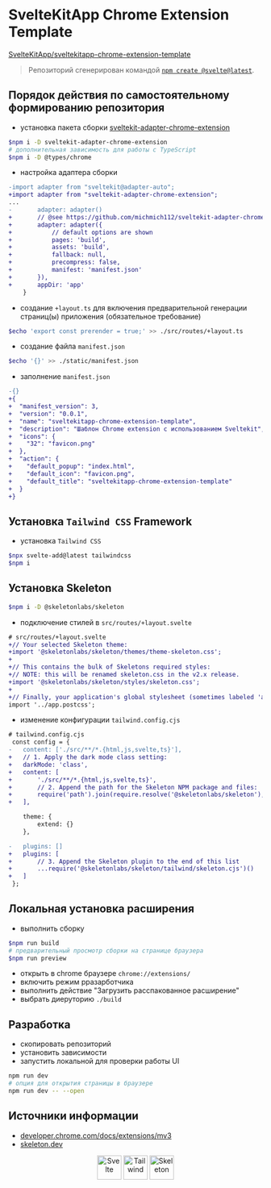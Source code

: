 # SvelteKitApp Chrome Extension Template

[SvelteKitApp/sveltekitapp-chrome-extension-template](https://github.com/SvelteKitApp/sveltekitapp-chrome-extension-template)

> Репозиторий сгенерирован командой [`npm create @svelte@latest`](https://github.com/sveltejs/kit/tree/master/packages/create-svelte).

## Порядок действия по самостоятельному формированию репозитория

- установка пакета сборки [sveltekit-adapter-chrome-extension](https://github.com/michmich112/sveltekit-adapter-chrome-extension)

```bash
$npm i -D sveltekit-adapter-chrome-extension
# дополнительная зависимость для работы с TypeScript
$npm i -D @types/chrome
```

- настройка адаптера сборки

```diff
-import adapter from "sveltekit@adapter-auto";
+import adapter from "sveltekit-adapter-chrome-extension";
...
-		adapter: adapter()
+		// @see https://github.com/michmich112/sveltekit-adapter-chrome-extension
+		adapter: adapter({
+			// default options are shown
+			pages: 'build',
+			assets: 'build',
+			fallback: null,
+			precompress: false,
+			manifest: 'manifest.json'
+		}),
+		appDir: 'app'
 	}
```

- создание `+layout.ts` для включения предварительной генерации страниц(ы) приложения (обязательное требование)

```bash
$echo 'export const prerender = true;' >> ./src/routes/+layout.ts
```

- создание файла `manifest.json`

```bash
$echo '{}' >> ./static/manifest.json
```

- заполнение `manifest.json`

```diff
-{}
+{
+  "manifest_version": 3,
+  "version": "0.0.1",
+  "name": "sveltekitapp-chrome-extension-template",
+  "description": "Шаблон Chrome extension с использованием Sveltekit",
+  "icons": {
+    "32": "favicon.png"
+  },
+  "action": {
+    "default_popup": "index.html",
+    "default_icon": "favicon.png",
+    "default_title": "sveltekitapp-chrome-extension-template"
+  }
+}
```

## Установка `Tailwind CSS` Framework

- установка `Tailwind CSS`

```bash
$npx svelte-add@latest tailwindcss
$npm i
```

## Установка Skeleton

```bash
$npm i -D @skeletonlabs/skeleton
```

- подключение стилей в `src/routes/+layout.svelte`

```diff
# src/routes/+layout.svelte
+// Your selected Skeleton theme:
+import '@skeletonlabs/skeleton/themes/theme-skeleton.css';
+
+// This contains the bulk of Skeletons required styles:
+// NOTE: this will be renamed skeleton.css in the v2.x release.
+import '@skeletonlabs/skeleton/styles/skeleton.css';
+
+// Finally, your application's global stylesheet (sometimes labeled 'app.css')
import '../app.postcss';
```

- изменение конфигурации `tailwind.config.cjs`

```diff
# tailwind.config.cjs
 const config = {
-	content: ['./src/**/*.{html,js,svelte,ts}'],
+	// 1. Apply the dark mode class setting:
+	darkMode: 'class',
+	content: [
+		'./src/**/*.{html,js,svelte,ts}',
+		// 2. Append the path for the Skeleton NPM package and files:
+		require('path').join(require.resolve('@skeletonlabs/skeleton'), '../**/*.{html,js,svelte,ts}')
+	],

 	theme: {
 		extend: {}
 	},

-	plugins: []
+	plugins: [
+		// 3. Append the Skeleton plugin to the end of this list
+		...require('@skeletonlabs/skeleton/tailwind/skeleton.cjs')()
+	]
 };
```

## Локальная установка расширения

- выполнить сборку

```bash
$npm run build
# предварительный просмотр сборки на странице браузера
$npm run preview
```

- открыть в chrome браузере `chrome://extensions/`
- включить режим рразарботчика
- выполнить действие "Загрузить расспакованное расширение"
- выбрать диеруторию `./build`

## Разработка

- скопировать репозиторий
- установить зависимости
- запустить локальной для проверки работы UI

```bash
npm run dev
# опция для открытия страницы в браузере
npm run dev -- --open
```

## Источники информации

- [developer.chrome.com/docs/extensions/mv3](https://developer.chrome.com/docs/extensions/mv3/declare_permissions/)
- [skeleton.dev](https://www.skeleton.dev)

<div align="center">
<img title="Svelte" alt="Svelte"  height=48 width=48 src="https://avatars.githubusercontent.com/u/23617963?s=200&v=4"/>
<img title="Tailwind" alt="Tailwind" height=48 width=48 src="https://avatars.githubusercontent.com/u/67109815?s=200&v=4"/>
<img title="Skeleton" alt="Skeleton"  height=48 width=48 src="https://avatars.githubusercontent.com/u/118298875?s=200&v=4"/>
</div>
